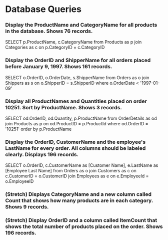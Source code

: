 # Database Queries

### Display the ProductName and CategoryName for all products in the database. Shows 76 records.

SELECT p.ProductName, c.CategoryName
from Products as p
join Categories as c on p.CategoryID = c.CategoryID

### Display the OrderID and ShipperName for all orders placed before January 9, 1997. Shows 161 records.

SELECT o.OrderID, o.OrderDate, s.ShipperName
from Orders as o
join Shippers as s on o.ShipperID = s.ShipperID
where o.OrderDate < '1997-01-09'

### Display all ProductNames and Quantities placed on order 10251. Sort by ProductName. Shows 3 records.

SELECT od.OrderID, od.Quantity, p.ProductName
from OrderDetails as od
join Products as p on od.ProductID = p.ProductId
where od.OrderID = '10251'
order by p.ProductName

### Display the OrderID, CustomerName and the employee's LastName for every order. All columns should be labeled clearly. Displays 196 records.

SELECT o.OrderID, c.CustomerName as [Customer Name], e.LastName as [Employee Last Name]
from Orders as o
join Customers as c on c.CustomerID = o.CustomerID
join Employees as e on e.EmployeeId = o.EmployeeID

### (Stretch)  Displays CategoryName and a new column called Count that shows how many products are in each category. Shows 9 records.

### (Stretch) Display OrderID and a  column called ItemCount that shows the total number of products placed on the order. Shows 196 records. 